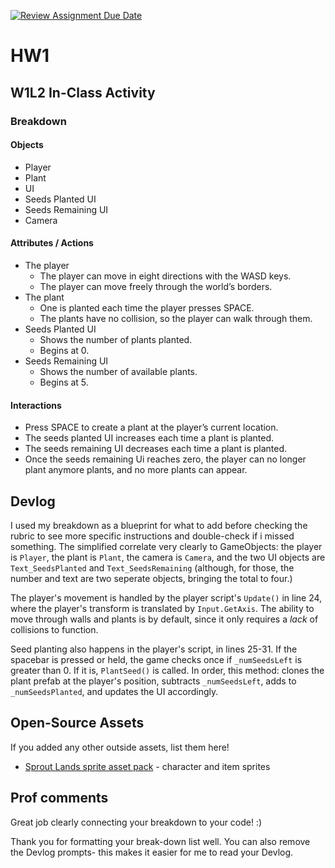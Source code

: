 [![Review Assignment Due Date](https://classroom.github.com/assets/deadline-readme-button-22041afd0340ce965d47ae6ef1cefeee28c7c493a6346c4f15d667ab976d596c.svg)](https://classroom.github.com/a/MjLLqDcN)
# HW1
## W1L2 In-Class Activity

### Breakdown

#### Objects
- Player
- Plant
- UI
- Seeds Planted UI
- Seeds Remaining UI
- Camera
#### Attributes / Actions
- The player
    - The player can move in eight directions with the WASD keys.
    - The player can move freely through the world’s borders.
- The plant
    - One is planted each time the player presses SPACE.
    - The plants have no collision, so the player can walk through them.
- Seeds Planted UI
    - Shows the number of plants planted.
    - Begins at 0.
- Seeds Remaining UI
    - Shows the number of available plants.
    -    Begins at 5.
#### Interactions
- Press SPACE to create a plant at the player’s current location.
- The seeds planted UI increases each time a plant is planted.
- The seeds remaining UI decreases each time a plant is planted.
- Once the seeds remaining Ui reaches zero, the player can no longer plant anymore plants, and no more plants can appear.

## Devlog
I used my breakdown as a blueprint for what to add before checking the rubric to see more specific instructions and double-check if i missed something. The simplified correlate very clearly to GameObjects: the player is `Player`, the plant is `Plant`, the camera is `Camera`, and the two UI objects are `Text_SeedsPlanted` and `Text_SeedsRemaining` (although, for those, the number and text are two seperate objects, bringing the total to four.)

The player's movement is handled by the player script's `Update()` in line 24, where the player's transform is translated by `Input.GetAxis`. The ability to move through walls and plants is by default, since it only requires a *lack* of collisions to function.

Seed planting also happens in the player's script, in lines 25-31. If the spacebar is pressed or held, the game checks once if `_numSeedsLeft` is greater than 0. If it is, `PlantSeed()` is called. In order, this method: clones the plant prefab at the player's position, subtracts `_numSeedsLeft`, adds to `_numSeedsPlanted`, and updates the UI accordingly.


## Open-Source Assets
If you added any other outside assets, list them here!
- [Sprout Lands sprite asset pack](https://cupnooble.itch.io/sprout-lands-asset-pack) - character and item sprites

## Prof comments
Great job clearly connecting your breakdown to your code! :)

Thank you for formatting your break-down list well. You can also remove the Devlog prompts- this makes it easier for me to read your Devlog.
